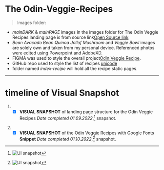 # The Odin-Veggie-Recipes

>Images folder:
- _mainDARK_ & _mainPAGE_ images in the images folder for The Odin Veggie Recipes landing page  is from source link[Open Source link](https://cdn.pixabay.com/photo/2017/11/27/14/24/pumpkin-2981429_960_720.jpg)
- _Bean Avacado_ _Bean Quinoa_ _Jollof Mushroom_ and _Veggie Bowl_ images are solely own and taken from my personal device. Referenced photos were edited using Powerpoint and AdobeXD.
- FIGMA was used to style the overall project[Odin Veggie Recipe](https://www.figma.com/file/OVvHkdQlcwJ9VGRg3FWubX/Odin-Veggie-Recipe).
- GitHub repo used to style the list of recipes [unicode](https://gist.github.com/ngs/2782436)
- folder named _index-recipe_ will hold all the recipe static pages.
---

# timeline of Visual Snapshot

1. - [x] **VISUAL SNAPSHOT** of landing page structure for the Odin Veggie Recipes *Date completed 01.09.2022*,[^1] snapshot.
[^1]: ![UI snapshot](https://github.com/TWOdunlami/Odin-Veggie-Recipes/blob/main/images/snapshot01092022.png)
2. - [x] **VISUAL SNAPSHOT** of the Odin Veggie Recipes with Google Fonts **Snippet** *Date completed 01.10.2022*,[^2] snapshot.
[^2]: ![UI snapshot](https://github.com/TWOdunlami/Odin-Veggie-Recipes/blob/main/images/snapshot01102022.png)